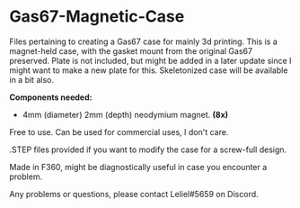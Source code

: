 # Gas67-Magnetic-Case
Files pertaining to creating a Gas67 case for mainly 3d printing. This is a magnet-held case, with the gasket mount from the original Gas67 preserved.
Plate is not included, but might be added in a later update since I might want to make a new plate for this.
Skeletonized case will be available in a bit also.

**Components needed:**
- 4mm (diameter) 2mm (depth) neodymium magnet. **(8x)**

Free to use. Can be used for commercial uses, I don't care.

.STEP files provided if you want to modify the case for a screw-full design.

Made in F360, might be diagnostically useful in case you encounter a problem.

Any problems or questions, please contact Leliel#5659 on Discord.
